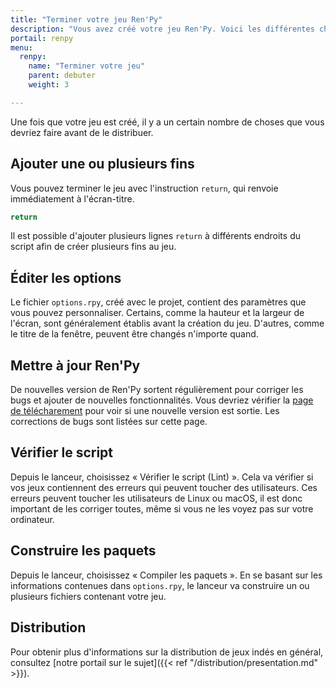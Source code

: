 ```yaml
---
title: "Terminer votre jeu Ren'Py"
description: "Vous avez créé votre jeu Ren'Py. Voici les différentes choses à faire pour corriger les bugs et envoyer le jeu au public !"
portail: renpy
menu:
  renpy:
    name: "Terminer votre jeu"
    parent: debuter
    weight: 3

---
```


Une fois que votre jeu est créé, il y a un certain nombre de choses que vous devriez faire avant de le distribuer.

## Ajouter une ou plusieurs fins

Vous pouvez terminer le jeu avec l'instruction `return`, qui renvoie immédiatement à l'écran-titre.

```python
return
```

Il est possible d'ajouter plusieurs lignes `return` à différents endroits du script afin de créer plusieurs fins au jeu.

## Éditer les options

Le fichier `options.rpy`, créé avec le projet, contient des paramètres que vous pouvez personnaliser. Certains, comme la hauteur et la largeur de l'écran, sont généralement établis avant la création du jeu. D'autres, comme le titre de la fenêtre, peuvent être changés n'importe quand.

## Mettre à jour Ren'Py

De nouvelles version de Ren'Py sortent régulièrement pour corriger les bugs et ajouter de nouvelles fonctionnalités. Vous devriez vérifier la [page de télécharement](https://www.renpy.org/latest.html) pour voir si une nouvelle version est sortie. Les corrections de bugs sont listées sur cette page.

## Vérifier le script

Depuis le lanceur, choisissez « Vérifier le script (Lint) ». Cela va vérifier si vos jeux contiennent des erreurs qui peuvent toucher des utilisateurs. Ces erreurs peuvent toucher les utilisateurs de Linux ou macOS, il est donc important de les corriger toutes, même si vous ne les voyez pas sur votre ordinateur.

## Construire les paquets

Depuis le lanceur, choisissez « Compiler les paquets ». En se basant sur les informations contenues dans `options.rpy`, le lanceur va construire un ou plusieurs fichiers contenant votre jeu.

## Distribution

Pour obtenir plus d'informations sur la distribution de jeux indés en général, consultez [notre portail sur le sujet]({{< ref "/distribution/presentation.md" >}}).